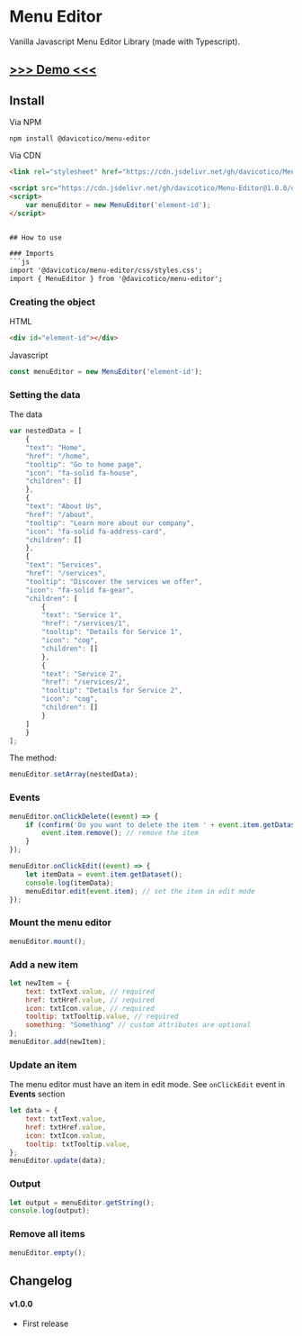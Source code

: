 # Menu Editor
Vanilla Javascript Menu Editor Library (made with Typescript). 

## [>>> Demo <<<](https://davidticona.com/demos/javascript-menu-editor/)

## Install
Via NPM

```
npm install @davicotico/menu-editor
```

Via CDN
```html
<link rel="stylesheet" href="https://cdn.jsdelivr.net/gh/davicotico/Menu-Editor@1.0.0/dist/styles.min.css">

<script src="https://cdn.jsdelivr.net/gh/davicotico/Menu-Editor@1.0.0/dist/menu-editor.min.js"></script>
<script>
	var menuEditor = new MenuEditor('element-id');
</script>


## How to use

### Imports
```js
import '@davicotico/menu-editor/css/styles.css';
import { MenuEditor } from '@davicotico/menu-editor';
```

### Creating the object

HTML
```html
<div id="element-id"></div>
```
Javascript

```js
const menuEditor = new MenuEditor('element-id');
```
### Setting the data

The data
```js
var nestedData = [
	{
	"text": "Home",
	"href": "/home",
	"tooltip": "Go to home page",
	"icon": "fa-solid fa-house",
	"children": []
	},
	{
	"text": "About Us",
	"href": "/about",
	"tooltip": "Learn more about our company",
	"icon": "fa-solid fa-address-card",
	"children": []
	},
	{
	"text": "Services",
	"href": "/services",
	"tooltip": "Discover the services we offer",
	"icon": "fa-solid fa-gear",
	"children": [
		{
		"text": "Service 1",
		"href": "/services/1",
		"tooltip": "Details for Service 1",
		"icon": "cog",
		"children": []
		},
		{
		"text": "Service 2",
		"href": "/services/2",
		"tooltip": "Details for Service 2",
		"icon": "cog",
		"children": []
		}
	]
	}
];
```
The method:
```js
menuEditor.setArray(nestedData);
```
### Events
```js
menuEditor.onClickDelete((event) => {
	if (confirm('Do you want to delete the item ' + event.item.getDataset().text)) {
		event.item.remove(); // remove the item
	}
});

menuEditor.onClickEdit((event) => {
	let itemData = event.item.getDataset();
	console.log(itemData);
	menuEditor.edit(event.item); // set the item in edit mode
});
```
### Mount the menu editor
```js
menuEditor.mount();
```

### Add a new item
```js
let newItem = {
    text: txtText.value, // required
    href: txtHref.value, // required
    icon: txtIcon.value, // required
    tooltip: txtTooltip.value, // required
    something: "Something" // custom attributes are optional
};
menuEditor.add(newItem);
```

### Update an item
The menu editor must have an item in edit mode. See `onClickEdit` event in **Events** section
```js
let data = {
	text: txtText.value,
	href: txtHref.value,
	icon: txtIcon.value,
	tooltip: txtTooltip.value,
};
menuEditor.update(data);
```
### Output
```js
let output = menuEditor.getString();
console.log(output);
```

### Remove all items
```js
menuEditor.empty();
```

## Changelog
#### v1.0.0 
* First release
